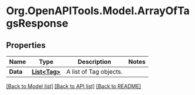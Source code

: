 
# Org.OpenAPITools.Model.ArrayOfTagsResponse

## Properties

Name | Type | Description | Notes
------------ | ------------- | ------------- | -------------
**Data** | [**List&lt;Tag&gt;**](Tag.md) | A list of Tag objects. | 

[[Back to Model list]](../README.md#documentation-for-models)
[[Back to API list]](../README.md#documentation-for-api-endpoints)
[[Back to README]](../README.md)

